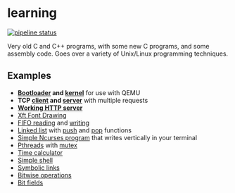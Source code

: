 # learning

[![pipeline status](https://gitlab.com/Babkock/learning/badges/master/pipeline.svg)](https://gitlab.com/Babkock/learning/-/commits/master)

Very old C and C++ programs, with some new C programs, and some assembly code. Goes over a variety of Unix/Linux programming techniques.

## Examples

* **[Bootloader](https://gitlab.com/Babkock/learning/-/blob/master/boot/disk.asm) and [kernel](https://gitlab.com/Babkock/learning/-/blob/master/boot/kernel/bootsect.asm)** for use with QEMU
* **TCP [client](https://gitlab.com/Babkock/learning/-/blob/master/network/client.c) and [server](https://gitlab.com/Babkock/learning/-/blob/master/network/multiserver.c)** with multiple requests
* **[Working HTTP server](https://gitlab.com/Babkock/learning/-/blob/master/network/http.c)**
* [Xft Font Drawing](https://gitlab.com/Babkock/learning/-/blob/master/x/xft.c)
* [FIFO reading](https://gitlab.com/Babkock/learning/-/blob/master/sys/tick.c) and [writing](https://gitlab.com/Babkock/learning/-/blob/master/sys/speak.c)
* [Linked list](https://gitlab.com/Babkock/learning/-/blob/master/point/linklist.c) with [push](https://gitlab.com/Babkock/learning/-/blob/master/point/linkpush.c) and [pop](https://gitlab.com/Babkock/learning/-/blob/master/point/linkpop.c) functions
* [Simple Ncurses program](https://gitlab.com/Babkock/learning/-/blob/master/etc/curses.c) that writes vertically in your terminal
* [Pthreads](https://gitlab.com/Babkock/learning/-/blob/master/thread/threads.c) with [mutex](https://gitlab.com/Babkock/learning/-/blob/master/thread/mutex.c)
* [Time calculator](https://gitlab.com/Babkock/learning/-/blob/master/time.c)
* [Simple shell](https://gitlab.com/Babkock/learning/-/blob/master/sys/shell.c)
* [Symbolic links](https://gitlab.com/Babkock/learning/-/blob/master/sys/symlink.c)
* [Bitwise operations](https://gitlab.com/Babkock/learning/-/blob/master/bits.c)
* [Bit fields](https://gitlab.com/Babkock/learning/-/blob/master/point/bitfield.c)


